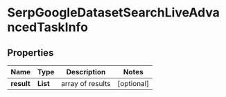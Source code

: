 # SerpGoogleDatasetSearchLiveAdvancedTaskInfo


## Properties

| Name | Type | Description | Notes |
|------------ | ------------- | ------------- | -------------|
**result** | **List<SerpGoogleDatasetSearchLiveAdvancedResultInfo>** | array of results |[optional]|